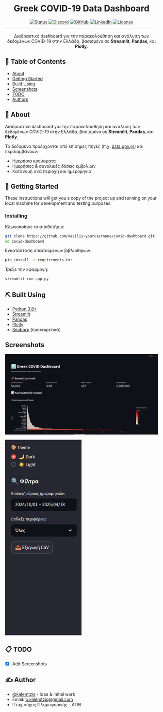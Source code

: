 <h1 align="center">Greek COVID-19 Data Dashboard</h1>

<div align="center">

[![Status](https://img.shields.io/badge/status-active-success.svg)]()
[![Discord](https://img.shields.io/badge/Discord-Join%20Community-7289da?logo=discord&logoColor=white)]()
[![GitHub](https://img.shields.io/badge/GitHub-Profile-181717?logo=github)](https://github.com/kalemtzis)
[![LinkedIn](https://img.shields.io/badge/LinkedIn-Profile-blue?logo=linkedin)]()
[![License](https://img.shields.io/badge/license-MIT-blue.svg)](/LICENSE)
</div>

---

<p align="center"> 
    Διαδραστικό dashboard για την παρακολούθηση και ανάλυση των δεδομένων COVID-19 στην Ελλάδα, βασισμένο σε <b>Streamlit</b>, <b>Pandas</b>, και <b>Plotly</b>.
    <br> 
</p>

## 📝 Table of Contents

- [About](#about)
- [Getting Started](#getting_started)
- [Build Using](#built-using)
- [Screenshots](#screenshots)
- [TODO](#todo)
- [Authors](#authors)

## 🧐 About <a name = "about"></a>

Διαδραστικό dashboard για την παρακολούθηση και ανάλυση των δεδομένων COVID-19 στην Ελλάδα, βασισμένο σε **Streamlit**, **Pandas**, και **Plotly**. 

Τα δεδομένα προέρχονται από επίσημες πηγές (π.χ. [data.gov.gr](https://data.gov.gr/)) και περιλαμβάνουν:
- Ημερήσια κρούσματα
- Ημερήσιες & συνολικές δόσεις εμβολίων
- Κατανομή ανά περιοχή και ημερομηνία

## 🏁 Getting Started <a name = "getting_started"></a>

These instructions will get you a copy of the project up and running on your local machine for development and testing purposes. 

### Installing

Κλωνοποίησε το αποθετήριο:
```bash
git clone https://github.com/vasilis-yourusername/covid-dashboard.git
cd covid-dashboard
```

Εγκατάσταση απαιτούμενων βιβλιοθηκών:

```bash
pip install -r requirements.txt
```

Τρέξε την εφαρμογή:
```bash
streamlit run app.py
```

## ⛏️ Built Using <a name = "built_using"></a>
- [Python 3.8+](https://www.python.org/)
- [Streamlit](https://streamlit.io/)
- [Pandas](https://pandas.pydata.org/)
- [Plotly](https://plotly.com/)
- [Seaborn](https://seaborn.pydata.org/) (προεαιρετικά)

## Screenshots <a name = "screenshots"></a>
![Dashboard Screenshot](images/Screenshot%20from%202025-07-18%2021-54-44.png)

![Dashboard Screenshot](images/Screenshot%20from%202025-07-18%2021-54-45.png)

## 📋 TODO <a name='todo'></a>
- [x] Add Screenshots

## ✍️ Author <a name = "author"></a>

- [@kalemtzis](https://github.com/kalemtzis) - Idea & Initial work
- Email: [b.kalemtzis@gmail.com]()
- Πτυχιούχος Πληροφορικής - ΑΠΘ
